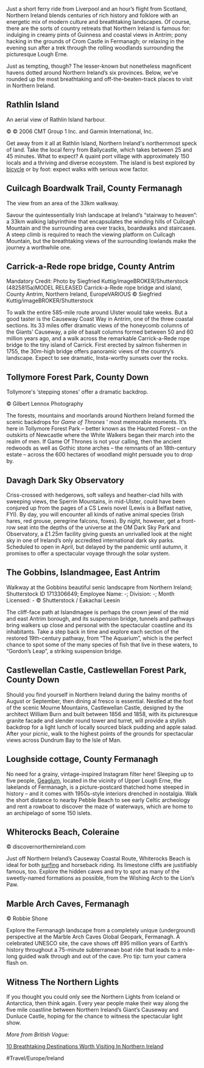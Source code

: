 
Just a short ferry ride from Liverpool and an hour’s flight from Scotland, Northern Ireland blends centuries of rich history and folklore with an energetic mix of modern culture and breathtaking landscapes. Of course, there are the sorts of country retreats that Northern Ireland is famous for: indulging in creamy pints of Guinness and coastal views in Antrim; pony hacking in the grounds of Crom Castle in Fermanagh; or relaxing in the evening sun after a trek through the rolling woodlands surrounding the picturesque Lough Erne.
 

Just as tempting, though? The lesser-known but nonetheless magnificent havens dotted around Northern Ireland’s six provinces. Below, we’ve rounded up the most breathtaking and off-the-beaten-track places to visit in Northern Ireland.

## Rathlin Island

An aerial view of Rathlin Island harbour.

© © 2006 CMT Group 1 Inc. and Garmin International, Inc.

Get away from it all at Rathlin Island, Northern Ireland's northernmost speck of land. Take the local ferry from Ballycastle, which takes between 25 and 45 minutes. What to expect? A quaint port village with approximately 150 locals and a thriving and diverse ecosystem. The island is best explored by [bicycle](https://www.vogue.co.uk/beauty/article/fashion-memories-cycling) or by foot: expect walks with serious wow factor.

 

## Cuilcagh Boardwalk Trail, County Fermanagh

The view from an area of the 33km walkway.

Savour the quintessentially Irish landscape at Ireland’s “stairway to heaven”: a 33km walking labyrinthine that encapsulates the winding hills of Cuilcagh Mountain and the surrounding area over tracks, boardwalks and staircases. A steep climb is required to reach the viewing platform on Cuilcagh Mountain, but the breathtaking views of the surrounding lowlands make the journey a worthwhile one.

## Carrick-a-Rede rope bridge, County Antrim

Mandatory Credit: Photo by Siegfried Kuttig/imageBROKER/Shutterstock (4825815a)MODEL RELEASED Carrick-a-Rede rope bridge and island, County Antrim, Northern Ireland, EuropeVARIOUS
© Siegfried Kuttig/imageBROKER/Shutterstock

To walk the entire 585-mile route around Ulster would take weeks. But a good taster is the Causeway Coast Way in Antrim, one of the three coastal sections. Its 33 miles offer dramatic views of the honeycomb columns of the Giants’ Causeway, a pile of basalt columns formed between 50 and 60 million years ago, and a walk across the remarkable Carrick-a-Rede rope bridge to the tiny island of Carrick. First erected by salmon fishermen in 1755, the 30m-high bridge offers panoramic views of the country’s landscape. Expect to see dramatic, Insta-worthy sunsets over the rocks.

## Tollymore Forest Park, County Down

Tollymore's ‘stepping stones' offer a dramatic backdrop.

© Gilbert Lennox Photography

The forests, mountains and moorlands around Northern Ireland formed the scenic backdrops for *Game of Thrones* ’ most memorable moments. It’s here in Tollymore Forest Park – better known as the Haunted Forest – on the outskirts of Newcastle where the White Walkers began their march into the realm of men. If Game Of Thrones is not your calling, then the ancient redwoods as well as Gothic stone arches – the remnants of an 18th-century estate – across the 600 hectares of woodland might persuade you to drop by.

## Davagh Dark Sky Observatory

Criss-crossed with hedgerows, soft valleys and heather-clad hills with sweeping views, the Sperrin Mountains, in mid-Ulster, could have been conjured up from the pages of a CS Lewis novel (Lewis is a Belfast native, FYI). By day, you will encounter all kinds of native animal species (Irish hares, red grouse, peregrine falcons, foxes). By night, however, get a front-row seat into the depths of the universe at the OM Dark Sky Park and Observatory, a £1.25m facility giving guests an unrivalled look at the night sky in one of Ireland’s only accredited international dark sky parks. Scheduled to open in April, but delayed by the pandemic until autumn, it promises to offer a spectacular voyage through the solar system.

## The Gobbins, Islandmagee, East Antrim

Walkway at the Gobbins beautiful senic landscapre from Northern Ireland; Shutterstock ID 1713306649; Employee Name: -; Division: -; Month Licensed: -
© Shutterstock / Eakachai Leesin

The cliff-face path at Islandmagee is perhaps the crown jewel of the mid and east Antrim borough, and its suspension bridge, tunnels and pathways bring walkers up close and personal with the spectacular coastline and its inhabitants. Take a step back in time and explore each section of the restored 19th-century pathway, from “The Aquarium”, which is the perfect chance to spot some of the many species of fish that live in these waters, to “Gordon’s Leap”, a striking suspension bridge.

## Castlewellan Castle, Castlewellan Forest Park, County Down

Should you find yourself in Northern Ireland during the balmy months of August or September, then dining al fresco is essential. Nestled at the foot of the scenic Mourne Mountains, Castlewellan Castle, designed by the architect William Burn and built between 1856 and 1858, with its picturesque granite facade and slender round tower and turret, will provide a stylish backdrop for a light lunch of locally sourced black pudding and apple salad. After your picnic, walk to the highest points of the grounds for spectacular views across Dundrum Bay to the Isle of Man.

## Loughside cottage, County Fermanagh

No need for a grainy, vintage-inspired Instagram filter here! Sleeping up to five people, [Geaglum](https://www.underthethatch.co.uk/rci), located in the vicinity of Upper Lough Erne, the lakelands of Fermanagh, is a picture-postcard thatched home steeped in history – and it comes with 1950s-style interiors drenched in nostalgia. Walk the short distance to nearby Pebble Beach to see early Celtic archeology and rent a rowboat to discover the maze of waterways, which are home to an archipelago of some 150 islets.

## Whiterocks Beach, Coleraine

© discovernorthernireland.com

Just off Northern Ireland’s Causeway Coastal Route, Whiterocks Beach is ideal for both [surfing](https://www.vogue.co.uk/article/surfing-for-beginners) and horseback riding. Its limestone cliffs are justifiably famous, too. Explore the hidden caves and try to spot as many of the sweetly-named formations as possible, from the Wishing Arch to the Lion’s Paw.

## Marble Arch Caves, Fermanagh

© Robbie Shone

Explore the Fermanagh landscape from a completely unique (underground) perspective at the Marble Arch Caves Global Geopark, Fermanagh. A celebrated UNESCO site, the cave shows off 895 million years of Earth’s history throughout a 75-minute subterranean boat ride that leads to a mile-long guided walk through and out of the cave. Pro tip: turn your camera flash on.

## Witness The Northern Lights

If you thought you could only see the Northern Lights from Iceland or Antarctica, then think again. Every year people make their way along the five mile coastline between Northern Ireland’s Giant’s Causeway and Dunluce Castle, hoping for the chance to witness the spectacular light show.

*More from British Vogue:*  

[10 Breathtaking Destinations Worth Visiting In Northern Ireland](https://flip.it/FSoIMI)

#Travel/Europe/Ireland